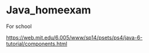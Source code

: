 # Java_homeexam
For school


https://web.mit.edu/6.005/www/sp14/psets/ps4/java-6-tutorial/components.html 
